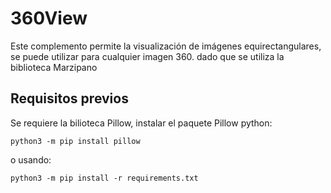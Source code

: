 # 360View
Este complemento permite la visualización de imágenes equirectangulares, se puede utilizar para cualquier imagen 360. dado que se utiliza la biblioteca Marzipano 

## Requisitos previos
Se requiere la bilioteca Pillow, instalar el paquete Pillow python:

`python3 -m pip install pillow`

o usando:

`python3 -m pip install -r requirements.txt`